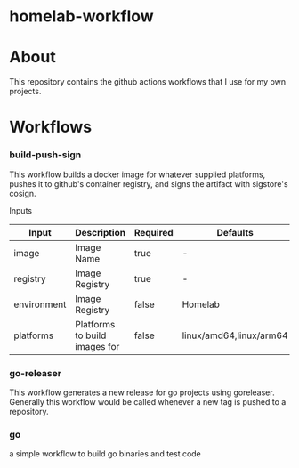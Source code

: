 # homelab-workflow

# About

This repository contains the github actions workflows that I use for my own projects.


# Workflows

### build-push-sign
This workflow builds a docker image for whatever supplied platforms, pushes it to github's container registry, and signs the artifact with sigstore's cosign.

Inputs

| Input       | Description | Required    | Defaults    |
| ----------- | ----------- | ----------- | ----------- |
| image      | Image Name       | true | - |
| registry   | Image Registry        | true | - |
| environment   | Image Registry        | false | Homelab |
| platforms   | Platforms to build images for | false | linux/amd64,linux/arm64 |

### go-releaser

This workflow generates a new release for go projects using goreleaser. Generally this workflow would be called whenever a new tag is pushed to a repository.

### go

a simple workflow to build go binaries and test code 